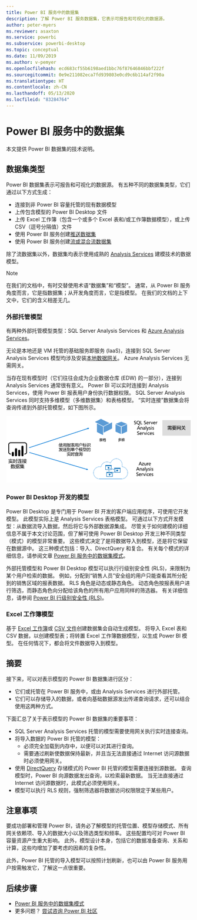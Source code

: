 ```yaml
---
title: Power BI 服务中的数据集
description: 了解 Power BI 服务数据集，它表示可报告和可视化的数据源。
author: peter-myers
ms.reviewer: asaxton
ms.service: powerbi
ms.subservice: powerbi-desktop
ms.topic: conceptual
ms.date: 11/09/2019
ms.author: v-pemyer
ms.openlocfilehash: ecd683cf55b6198aed1bbc76f87646846bbf222f
ms.sourcegitcommit: 0e9e211082eca7fd939803e0cd9c6b114af2f90a
ms.translationtype: HT
ms.contentlocale: zh-CN
ms.lasthandoff: 05/13/2020
ms.locfileid: "83284764"
---
```

# <a name="datasets-in-the-power-bi-service"></a>Power BI 服务中的数据集

本文提供 Power BI 数据集的技术说明。

## <a name="dataset-types"></a>数据集类型

Power BI 数据集表示可报告和可视化的数据源。 有五种不同的数据集类型，它们通过以下方式生成：

- 连接到非 Power BI 容量托管的现有数据模型
- 上传包含模型的 Power BI Desktop 文件
- 上传 Excel 工作簿（包含一个或多个 Excel 表和/或工作簿数据模型），或上传 CSV（逗号分隔值）文件
- 使用 Power BI 服务创建[推送数据集](../developer/automation/walkthrough-push-data.md)
- 使用 Power BI 服务创建[流或混合流数据集](service-real-time-streaming.md)

除了流数据集以外，数据集均表示使用成熟的 [Analysis Services](/analysis-services/analysis-services-overview) 建模技术的数据模型。

> [!NOTE]
> 在我们的文档中，有时交替使用术语“数据集”和“模型”。   通常，从 Power BI 服务角度而言，它是指数据集；从开发角度而言，它是指模型。   在我们的文档的上下文中，它们的含义相差无几。

### <a name="external-hosted-models"></a>外部托管模型

有两种外部托管模型类型：SQL Server Analysis Services 和 [Azure Analysis Services](/azure/analysis-services/analysis-services-overview)。

无论是本地还是 VM 托管的基础服务即服务 (IaaS)，连接到 SQL Server Analysis Services 模型均涉及安装[本地数据网关](service-gateway-onprem.md)。 Azure Analysis Services 无需网关。

当存在现有模型时（它们往往会成为企业数据仓库 (EDW) 的一部分），连接到 Analysis Services 通常很有意义。 Power BI 可以实时连接到 Analysis Services，使用 Power BI 报表用户身份执行数据权限。  SQL Server Analysis Services 同时支持多维模型（多维数据集）和表格模型。 “实时连接”数据集会将查询传递到外部托管模型，如下图所示。

![“实时连接”数据集将查询传递到外部托管模型](media/service-datasets-understand/live-connection-dataset.png)

### <a name="power-bi-desktop-developed-models"></a>Power BI Desktop 开发的模型

Power BI Desktop 是专门用于 Power BI 开发的客户端应用程序，可使用它开发模型。 此模型实际上是 Analysis Services 表格模型。 可通过以下方式开发模型：从数据流导入数据，然后将它与外部数据源集成。 尽管关于如何建模的详细信息不属于本文讨论范围，但了解可使用 Power BI Desktop 开发三种不同类型（模式）的模型非常重要。  这些模式决定了是将数据导入到模型，还是将它保留在数据源中。 这三种模式包括：导入、DirectQuery 和复合。 有关每个模式的详细信息，请参阅文章 [Power BI 服务中的数据集模式](service-dataset-modes-understand.md)。

外部托管模型和 Power BI Desktop 模型可以执行行级别安全性 (RLS)，来限制为某个用户检索的数据。 例如，分配到“销售人员”安全组的用户只能查看其所分配到的销售区域的报表数据。  RLS 角色是动态或静态角色。   动态角色按报表用户进行筛选，而静态角色向分配给该角色的所有用户应用同样的筛选器。 有关详细信息，请参阅 [Power BI 行级别安全性 (RLS)](../admin/service-admin-rls.md)。

### <a name="excel-workbook-models"></a>Excel 工作簿模型

基于 [Excel 工作簿](service-excel-workbook-files.md)或 [CSV 文件](service-comma-separated-value-files.md)创建数据集会自动生成模型。 将导入 Excel 表和 CSV 数据，以创建模型表；将转置 Excel 工作簿数据模型，以生成 Power BI 模型。 在任何情况下，都会将文件数据导入到模型。

## <a name="summary"></a>摘要

接下来，可以对表示模型的 Power BI 数据集进行区分：

- 它们或托管在 Power BI 服务中，或由 Analysis Services 进行外部托管。
- 它们可以存储导入的数据，或者向基础数据源发出传递查询请求，还可以结合使用这两种方式。

下面汇总了关于表示模型的 Power BI 数据集的重要事项：

- SQL Server Analysis Services 托管的模型需要使用网关执行实时连接查询。
- 将导入数据的 Power BI 托管的模型：
  - 必须完全加载到内存中，以便可以对其进行查询。
  - 需要通过刷新使数据保持最新，并且当无法直接通过 Internet 访问源数据时必须使用网关。
- 使用 [DirectQuery](desktop-directquery-about.md) 存储模式的 Power BI 托管的模型需要连接到源数据。 查询模型时，Power BI 向源数据发出查询，以检索最新数据。 当无法直接通过 Internet 访问源数据时，此模式必须使用网关。
- 模型可以执行 RLS 规则，强制筛选器将数据访问权限限定于某些用户。

## <a name="considerations"></a>注意事项

要成功部署和管理 Power BI，请务必了解模型的托管位置、模型存储模式、所有网关依赖项、导入的数据大小以及筛选类型和频率。 这些配置均可对 Power BI 容量资源产生重大影响。 此外，模型设计本身，包括它的数据准备查询、关系和计算，这些均增加了要考虑的因素的复杂性。

此外，Power BI 托管的导入模型可以按照计划刷新，也可以由 Power BI 服务用户按需触发它，了解这一点很重要。

## <a name="next-steps"></a>后续步骤

- [Power BI 服务中的数据集模式](service-dataset-modes-understand.md)
- 更多问题？ [尝试咨询 Power BI 社区](https://community.powerbi.com/)

